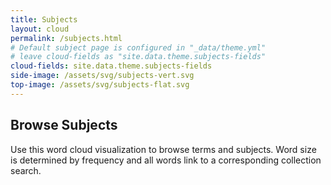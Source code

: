 ```yaml
---
title: Subjects
layout: cloud
permalink: /subjects.html
# Default subject page is configured in "_data/theme.yml"
# leave cloud-fields as "site.data.theme.subjects-fields"
cloud-fields: site.data.theme.subjects-fields
side-image: /assets/svg/subjects-vert.svg
top-image: /assets/svg/subjects-flat.svg
---
```


## Browse Subjects

Use this word cloud visualization to browse terms and subjects.
Word size is determined by frequency and all words link to a corresponding collection search.
